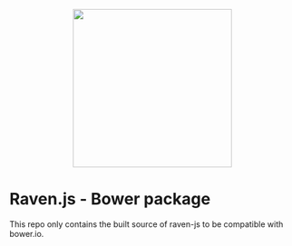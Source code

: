<p align="center">
    <a href="https://sentry.io" target="_blank" align="center">
        <img src="https://sentry-brand.storage.googleapis.com/sentry-logo-black.png" width="280">
    </a>
<br/>
    <h1>Raven.js - Bower package</h1>
</p>

This repo only contains the built source of raven-js to be compatible with bower.io.
